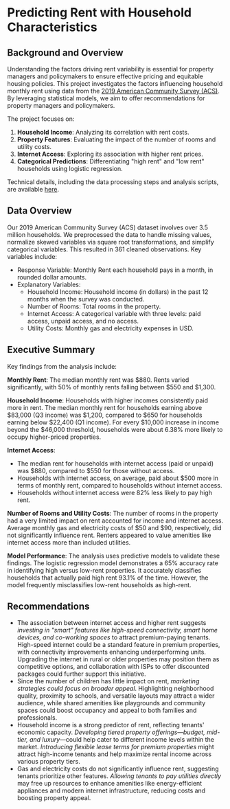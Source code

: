 # Predicting Rent with Household Characteristics
## Background and Overview
Understanding the factors driving rent variability is essential for property managers and policymakers to ensure effective pricing and equitable housing policies. This project investigates the factors influencing household monthly rent using data from the [2019 American Community Survey (ACS)](2019ACS_housing.csv). By leveraging statistical models, we aim to offer recommendations for property managers and policymakers.

The project focuses on:
1. **Household Income**: Analyzing its correlation with rent costs.
2. **Property Features**: Evaluating the impact of the number of rooms and utility costs.
3. **Internet Access**: Exploring its association with higher rent prices.
4. **Categorical Predictions**: Differentiating "high rent" and "low rent" households using logistic regression.

Technical details, including the data processing steps and analysis scripts, are available [here](household_rent_prediction.ipynb).

## Data Overview
Our 2019 American Community Survey (ACS) dataset involves over 3.5 million households. We preprocessed the data to handle missing values, normalize skewed variables via square root transformations, and simplify categorical variables. This resulted in 361 cleaned observations. Key variables include:
- Response Variable: Monthly Rent each household pays in a month, in rounded dollar amounts.
- Explanatory Variables:
  - Household Income: Household income (in dollars) in the past 12 months when the survey was conducted.
  - Number of Rooms: Total rooms in the property.
  - Internet Access: A categorical variable with three levels: paid access, unpaid access, and no access.
  - Utility Costs: Monthly gas and electricity expenses in USD.

## Executive Summary
Key findings from the analysis include:

**Monthly Rent**: The median monthly rent was $880. Rents varied significantly, with 50% of monthly rents falling between $550 and $1,300.

**Household Income**: Households with higher incomes consistently paid more in rent. The median monthly rent for households earning above $83,000 (Q3 income) was $1,200, compared to $650 for households earning below $22,400 (Q1 income). For every $10,000 increase in income beyond the $46,000 threshold, households were about 6.38% more likely to occupy higher-priced properties.

**Internet Access**:
- The median rent for households with internet access (paid or unpaid) was $880, compared to $550 for those without access.
- Households with internet access, on average, paid about $500 more in terms of monthly rent, compared to households without internet access.
- Households without internet access were 82% less likely to pay high rent.

**Number of Rooms and Utility Costs**: The number of rooms in the property had a very limited impact on rent accounted for income and internet access. Average monthly gas and electricity costs of $50 and $90, respectively, did not significantly influence rent. Renters appeared to value amenities like internet access more than included utilities.

**Model Performance**: The analysis uses predictive models to validate these findings. The logistic regression model demonstrates a 65% accuracy rate in identifying high versus low-rent properties. It accurately classifies households that actually paid high rent 93.1% of the time. However, the model frequently misclassifies low-rent households as high-rent.

## Recommendations
- The association between internet access and higher rent suggests *investing in "smart" features like high-speed connectivity, smart home devices, and co-working spaces* to attract premium-paying tenants. High-speed internet could be a standard feature in premium properties, with connectivity improvements enhancing underperforming units. Upgrading the internet in rural or older properties may position them as competitive options, and collaboration with ISPs to offer discounted packages could further support this initiative.
- Since the number of children has little impact on rent, *marketing strategies could focus on broader appeal*. Highlighting neighborhood quality, proximity to schools, and versatile layouts may attract a wider audience, while shared amenities like playgrounds and community spaces could boost occupancy and appeal to both families and professionals.
- Household income is a strong predictor of rent, reflecting tenants' economic capacity. *Developing tiered property offerings—budget, mid-tier, and luxury*—could help cater to different income levels within the market. *Introducing flexible lease terms for premium properties* might attract high-income tenants and help maximize rental income across various property tiers.
- Gas and electricity costs do not significantly influence rent, suggesting tenants prioritize other features. *Allowing tenants to pay utilities directly* may free up resources to enhance amenities like energy-efficient appliances and modern internet infrastructure, reducing costs and boosting property appeal.
